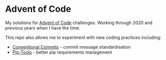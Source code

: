 # Advent of Code

My solutions for [Advent of Code](https://adventofcode.com) challenges. Working through 2020 and previous years when I
have the time.

This repo also allows me to experiment with new coding practices including:

- [Conventional Commits](https://www.conventionalcommits.org/en/v1.0.0-beta.2/#specification) - commit message
  standardisation
- [Pip-Tools](https://github.com/jazzband/pip-tools) - better pip requirements management